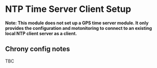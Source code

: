 
# NTP Time Server Client Setup

**Note: This module does not set up a GPS time server module.
It only provides the configuration and motonitoring to connect to an existing local NTP client server as a client.**

## Chrony config notes

TBC
